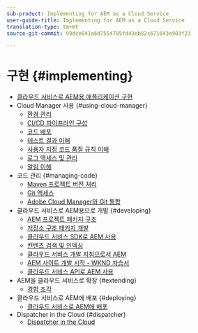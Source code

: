```yaml
---
sub-product: Implementing for AEM as a Cloud Service
user-guide-title: Implementing for AEM as a Cloud Service
translation-type: tm+mt
source-git-commit: 99dce041a6d7554785fd43eb82c671643e903f23

---
```



# 구현 {#implementing}

+ [클라우드 서비스로 AEM용 애플리케이션 구현](/help/implementing/home.md)
+ Cloud Manager 사용 {#using-cloud-manager}
   + [환경 관리](cloud-manager/manage-environments.md)
   + [CI/CD 파이프라인 구성](cloud-manager/configure-pipeline.md)
   + [코드 배포](cloud-manager/deploy-code.md)
   + [테스트 결과 이해](cloud-manager/understand-test-results.md)
   + [사용자 지정 코드 품질 규칙 이해](cloud-manager/custom-code-quality-rules.md)
   + [로그 액세스 및 관리](cloud-manager/manage-logs.md)
   + [알림 이해](cloud-manager/notifications.md)
+ 코드 관리 {#managing-code}
   + [Maven 프로젝트 버전 처리](cloud-manager/project-version-handling.md)
   + [Git 액세스](cloud-manager/accessing-git.md)
   + [Adobe Cloud Manager와 Git 통합](cloud-manager/integrating-with-git.md)
+ 클라우드 서비스로 AEM용으로 개발 {#developing}
   + [AEM 프로젝트 패키지 구조](developing/introduction/aem-project-content-package-structure.md)
   + [저장소 구조 패키지 개발](developing/introduction/repository-structure-package.md)
   + [클라우드 서비스 SDK로 AEM 사용](developing/introduction/aem-as-a-cloud-service-sdk.md)
   + [컨텐츠 검색 및 인덱싱](/help/operations/indexing.md)
   + [클라우드 서비스 개발 지침으로서 AEM](developing/introduction/development-guidelines.md)
   + [AEM 사이트 개발 시작 - WKND 자습서](developing/introduction/develop-wknd-tutorial.md)
   + [클라우드 서비스 API로 AEM 사용](https://docs.adobe.com/content/help/en/experience-manager-cloud-service/implementing/developing/ref/javadoc/index.html)
+ AEM을 클라우드 서비스로 확장 {#extending}
   + [경험 조각](developing/extending/experience-fragments.md)
+ 클라우드 서비스로 AEM에 배포 {#deploying}
   + [클라우드 서비스로 AEM에 배포](deploying/overview.md)
+ Dispatcher in the Cloud {#dispatcher}
   + [Dispatcher in the Cloud](dispatcher/overview.md)
